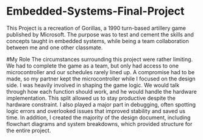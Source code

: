 # Embedded-Systems-Final-Project
This Project is a recreation of Gorillas, a 1990 turn-based artillery game published by Microsoft. The purpose was to test and cement the skills and concepts taught in embedded systems, while being a team collaboration between me and one other classmate.

#My Role
The circumstances surrounding this project were rather limiting. We had to complete the game as a team, but only had access to one microcontroller and our schedules rarely lined up. A compromise had to be made, so my partner kept the microcontroller while I focused on the design side. I was heavily involved in shaping the game logic. We would talk through how each function should work, and he would handle the hardware implementation. This split allowed us to stay productive despite the hardware constraint. I also played a major part in debugging, often spotting logic errors and overlooked issues that improved stability and saved us time. In addition, I created the majority of the design document, including flowchart diagrams and system breakdowns, which provided structure for the entire project.
